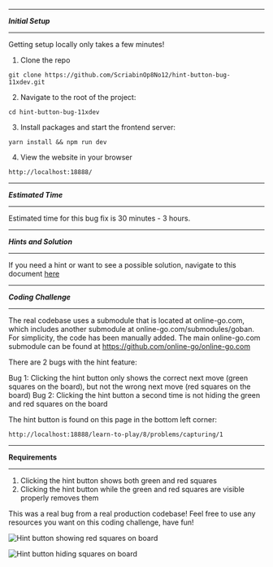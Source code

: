 *******************
***Initial Setup***
*******************

Getting setup locally only takes a few minutes!

1. Clone the repo

```
git clone https://github.com/ScriabinOp8No12/hint-button-bug-11xdev.git
```

2. Navigate to the root of the project:

```
cd hint-button-bug-11xdev
```

3. Install packages and start the frontend server:

```
yarn install && npm run dev
```

4. View the website in your browser

```
http://localhost:18888/
```

************************
***Estimated Time***
************************

Estimated time for this bug fix is 30 minutes - 3 hours.

************************
***Hints and Solution***
************************

If you need a hint or want to see a possible solution, navigate to this document [here](/Hints-And-Solutions.md)

**********************
***Coding Challenge***
**********************

The real codebase uses a submodule that is located at online-go.com, which includes another submodule at online-go.com/submodules/goban. For simplicity, the code has been manually added. The main online-go.com submodule can be found at https://github.com/online-go/online-go.com

There are 2 bugs with the hint feature:

Bug 1: Clicking the hint button only shows the correct next move (green squares on the board), but not the wrong next move (red squares on the board)
Bug 2: Clicking the hint button a second time is not hiding the green and red squares on the board

The hint button is found on this page in the bottom left corner: 

```
http://localhost:18888/learn-to-play/8/problems/capturing/1
```

**********************
**Requirements**
**********************

1. Clicking the hint button shows both green and red squares
2. Clicking the hint button while the green and red squares are visible properly removes them

This was a real bug from a real production codebase!  Feel free to use any resources you want on this coding challenge, have fun!  

![Hint button showing red squares on board](https://res.cloudinary.com/dxq77puhi/image/upload/v1749016613/Hint_bug_screenshot_1_11xdev_kfntqf.png)

![Hint button hiding squares on board](https://res.cloudinary.com/dxq77puhi/image/upload/v1749016615/Hint_bug_screenshot_2_11xdev_tbasui.png)

